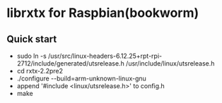 # librxtx for Raspbian(bookworm)

## Quick start

+ sudo ln -s /usr/src/linux-headers-6.12.25+rpt-rpi-2712/include/generated/utsrelease.h /usr/include/linux/utsrelease.h
+ cd rxtx-2.2pre2
+ ./configure --build=arm-unknown-linux-gnu
+ append '#include <linux/utsrelease.h>' to config.h  
+ make



